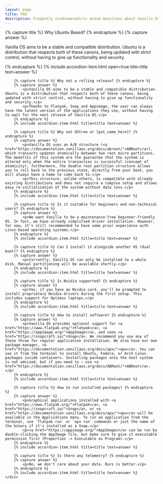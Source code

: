 ```yaml
---
layout: page
title: FAQ
description: Freqently <s>Answered</s> Asked Questions about Vanilla OS.
---
```


<div class="container hero-wrapper">
    <div class="accordion">
        {% capture title %} Why Ubuntu Based? {% endcapture %}
        {% capture answer %}
            <p>Vanilla OS aims to be a stable and compatible distribution. Ubuntu is a distribution that respects both of these canons, being updated with strict control, without having to give up functionality and security.</p>
        {% endcapture %}
        {% include accordion-item.html open=true title=title text=answer %}

        {% capture title %} Why not a rolling release? {% endcapture %}
        {% capture answer %}
            <p>Vanilla OS aims to be a stable and compatible distribution. Ubuntu is a distribution that respects both of these canons, being updated with strict control, without having to give up functionality and security.</p>
            <p>Thanks to Flatpak, Snap and Appimage, the user can always have the latest version of the applications they use, without having to wait for the next release of Vanilla OS.</p>
        {% endcapture %}
        {% include accordion-item.html title=title text=answer %}

        {% capture title %} Why not OStree or [put_name_here]? {% endcapture %}
        {% capture answer %}
            <p>Vanilla OS uses an A/B structure (<a href="https://documentation.vanillaos.org/docs/abroot/">ABRoot</a>), which transacts updates atomically between two root micro partitions. The benefits of this system are the guarantee that the system is altered only when the entire transaction is successful (concept of atomicity), furthermore, the double root partition structure allows you to roll back to the previous state, directly from your boot, you will always have a home to come back to.</p>
            <p>This structure, unlike others, is compatible with already existing distributions and does not require a complex setup and allows easy re-initialization of the system without data loss.</p>
        {% endcapture %}
        {% include accordion-item.html title=title text=answer %}

        {% capture title %} Is it suitable for beginners and non-technical users? {% endcapture %}
        {% capture answer %}
            <p>We want Vanilla to be a maintenance-free beginner-friendly OS. In fact, we have already simplified driver installation. However, for now, it's still recommended to have some prior experience with Linux-based operating systems.</p>
        {% endcapture %}
        {% include accordion-item.html title=title text=answer %}

        {% capture title %} Can I install it alongside another OS (dual boot)? {% endcapture %}
        {% capture answer %}
            <p>Currently, Vanilla OS can only be installed to a whole disk. Manual partitioning will be available shortly.</p>
        {% endcapture %}
        {% include accordion-item.html title=title text=answer %}

        {% capture title %} Is Nvidia supported? {% endcapture %}
        {% capture answer %}
            <p>Yes, if you have an Nvidia card, you'll be prompted to install proprietary Nvidia drivers during the first setup. This includes support for Optimus laptops.</p>
        {% endcapture %}
        {% include accordion-item.html title=title text=answer %}

        {% capture title %} How to install software? {% endcapture %}
        {% capture answer %}
            <p>Vanilla OS provides optional support for <a href="https://www.flatpak.org/">Flatpak</a>, <a href="https://appimage.org/">AppImage</a>, and soon <a href="https://snapcraft.io/">Snap</a>. We recommend you use any of these three for regular application installation. We also have our own package manager, <a href="https://documentation.vanillaos.org/docs/apx/">apx</a>. You can use it from the terminal to install Ubuntu, Fedora, or Arch Linux packages inside containers. Installing packages onto the host system is not advised, but if you need to — use <a href="https://documentation.vanillaos.org/docs/ABRoot/">ABRoot</a>.</p>
        {% endcapture %}
        {% include accordion-item.html title=title text=answer %}

        {% capture title %} How to run installed packages? {% endcapture %}
        {% capture answer %}
            <p>Graphical applications installed with <a href="https://www.flatpak.org/">Flatpak</a>, <a href="https://snapcraft.io/">Snap</a>, or <a href="https://documentation.vanillaos.org/docs/apx/">apx</a> will be available in the Applications menu. To run an application from the terminal, use `flatpak run` or `apx run` commands or just the name of the binary if it's installed as a Snap.</p>
            <p><a href="https://appimage.org/">AppImages</a> can be run by double-clicking the AppImage file, but make sure to give it executable permission first (Properties -> Executable as Program).</p>
        {% endcapture %}
        {% include accordion-item.html title=title text=answer %}

        {% capture title %} Is there any telemetry? {% endcapture %}
        {% capture answer %}
            <p>No, we don't care about your data. Ours is better.</p>
        {% endcapture %}
        {% include accordion-item.html title=title text=answer %}
    </div>
</div>

